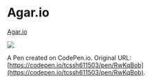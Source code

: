 # Agar.io
[Agar.io](https://tcssh611503.github.io/Agar.io/index.html)

![](https://i.imgur.com/Sj2eQcy.png)

A Pen created on CodePen.io. Original URL: [https://codepen.io/tcssh611503/pen/RwKqBob](https://codepen.io/tcssh611503/pen/RwKqBob).


